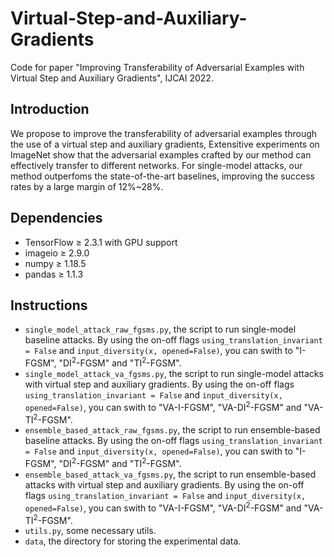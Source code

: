 # Virtual-Step-and-Auxiliary-Gradients

Code for paper "Improving Transferability of Adversarial Examples with Virtual Step and Auxiliary Gradients", IJCAI 2022.

## Introduction

We propose to improve the transferability of adversarial examples through the use of a virtual step and auxiliary gradients,
Extensitive experiments on ImageNet show that the adversarial examples crafted by our method can effectively transfer to
different networks. For single-model attacks, our method outperfoms the state-of-the-art baselines, improving the success
rates by a large margin of 12%~28%.

## Dependencies

+ TensorFlow ≥ 2.3.1 with GPU support
+ imageio ≥ 2.9.0
+ numpy ≥ 1.18.5
+ pandas ≥ 1.1.3


## Instructions

+ `single_model_attack_raw_fgsms.py`, the script to run single-model baseline attacks. By using the on-off flags `using_translation_invariant = False` and `input_diversity(x, opened=False)`, you can swith to "I-FGSM", "DI<sup>2</sup>-FGSM" and "TI<sup>2</sup>-FGSM".
+ `single_model_attack_va_fgsms.py`, the script to run single-model attacks with virtual step and auxiliary gradients. By using the on-off flags `using_translation_invariant = False` and `input_diversity(x, opened=False)`, you can swith to "VA-I-FGSM", "VA-DI<sup>2</sup>-FGSM" and "VA-TI<sup>2</sup>-FGSM".
+ `ensemble_based_attack_raw_fgsms.py`, the script to run ensemble-based baseline attacks. By using the on-off flags `using_translation_invariant = False` and `input_diversity(x, opened=False)`, you can swith to "I-FGSM", "DI<sup>2</sup>-FGSM" and "TI<sup>2</sup>-FGSM".
+ `ensemble_based_attack_va_fgsms.py`, the script to run ensemble-based attacks with virtual step and auxiliary gradients. By using the on-off flags `using_translation_invariant = False` and `input_diversity(x, opened=False)`, you can swith to "VA-I-FGSM", "VA-DI<sup>2</sup>-FGSM" and "VA-TI<sup>2</sup>-FGSM".
+ `utils.py`, some necessary utils.
+ `data`, the directory for storing the experimental data.
